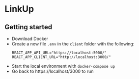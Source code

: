 # LinkUp

## Getting started

- Download Docker
- Create a new file `.env` in the `client` folder with the following:
  ```
  REACT_APP_API_URL="https://localhost:5000/"
  REACT_APP_CLIENT_URL="http://localhost:3000/"
  ```
- Start the local environment with `docker-compose up`
- Go back to https://localhost/3000 to run
